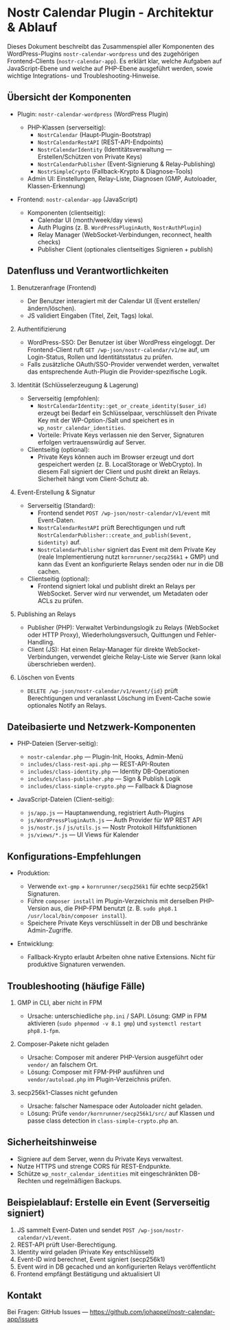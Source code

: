# Nostr Calendar Plugin - Architektur & Ablauf

Dieses Dokument beschreibt das Zusammenspiel aller Komponenten des WordPress-Plugins `nostr-calendar-wordpress` und des zugehörigen Frontend-Clients (`nostr-calendar-app`). Es erklärt klar, welche Aufgaben auf JavaScript-Ebene und welche auf PHP-Ebene ausgeführt werden, sowie wichtige Integrations- und Troubleshooting-Hinweise.

## Übersicht der Komponenten

- Plugin: `nostr-calendar-wordpress` (WordPress Plugin)
  - PHP-Klassen (serverseitig):
    - `NostrCalendar` (Haupt-Plugin-Bootstrap)
    - `NostrCalendarRestAPI` (REST-API-Endpoints)
    - `NostrCalendarIdentity` (Identitätsverwaltung — Erstellen/Schützen von Private Keys)
    - `NostrCalendarPublisher` (Event-Signierung & Relay-Publishing)
    - `NostrSimpleCrypto` (Fallback-Krypto & Diagnose-Tools)
  - Admin UI: Einstellungen, Relay-Liste, Diagnosen (GMP, Autoloader, Klassen-Erkennung)

- Frontend: `nostr-calendar-app` (JavaScript)
  - Komponenten (clientseitig):
    - Calendar UI (month/week/day views)
    - Auth Plugins (z. B. `WordPressPluginAuth`, `NostrAuthPlugin`)
    - Relay Manager (WebSocket-Verbindungen, reconnect, health checks)
    - Publisher Client (optionales clientseitiges Signieren + publish)

## Datenfluss und Verantwortlichkeiten

1. Benutzeranfrage (Frontend)
   - Der Benutzer interagiert mit der Calendar UI (Event erstellen/ändern/löschen).
   - JS validiert Eingaben (Titel, Zeit, Tags) lokal.

2. Authentifizierung
   - WordPress-SSO: Der Benutzer ist über WordPress eingeloggt. Der Frontend-Client ruft `GET /wp-json/nostr-calendar/v1/me` auf, um Login-Status, Rollen und Identitätsstatus zu prüfen.
   - Falls zusätzliche OAuth/SSO-Provider verwendet werden, verwaltet das entsprechende Auth-Plugin die Provider-spezifische Logik.

3. Identität (Schlüsselerzeugung & Lagerung)
   - Serverseitig (empfohlen):
     - `NostrCalendarIdentity::get_or_create_identity($user_id)` erzeugt bei Bedarf ein Schlüsselpaar, verschlüsselt den Private Key mit der WP-Option-/Salt und speichert es in `wp_nostr_calendar_identities`.
     - Vorteile: Private Keys verlassen nie den Server, Signaturen erfolgen vertrauenswürdig auf Server.
   - Clientseitig (optional):
     - Private Keys können auch im Browser erzeugt und dort gespeichert werden (z. B. LocalStorage or WebCrypto). In diesem Fall signiert der Client und pusht direkt an Relays. Sicherheit hängt vom Client-Schutz ab.

4. Event-Erstellung & Signatur
   - Serverseitig (Standard):
     - Frontend sendet `POST /wp-json/nostr-calendar/v1/event` mit Event-Daten.
     - `NostrCalendarRestAPI` prüft Berechtigungen und ruft `NostrCalendarPublisher::create_and_publish($event, $identity)` auf.
     - `NostrCalendarPublisher` signiert das Event mit dem Private Key (reale Implementierung nutzt `kornrunner/secp256k1` + GMP) und kann das Event an konfigurierte Relays senden oder nur in die DB cachen.
   - Clientseitig (optional):
     - Frontend signiert lokal und publisht direkt an Relays per WebSocket. Server wird nur verwendet, um Metadaten oder ACLs zu prüfen.

5. Publishing an Relays
   - Publisher (PHP): Verwaltet Verbindungslogik zu Relays (WebSocket oder HTTP Proxy), Wiederholungsversuch, Quittungen und Fehler-Handling.
   - Client (JS): Hat einen Relay-Manager für direkte WebSocket-Verbindungen, verwendet gleiche Relay-Liste wie Server (kann lokal überschrieben werden).

6. Löschen von Events
   - `DELETE /wp-json/nostr-calendar/v1/event/{id}` prüft Berechtigungen und veranlasst Löschung im Event-Cache sowie optionales Notify an Relays.

## Dateibasierte und Netzwerk-Komponenten

- PHP-Dateien (Server-seitig):
  - `nostr-calendar.php` — Plugin-Init, Hooks, Admin-Menü
  - `includes/class-rest-api.php` — REST-API-Routen
  - `includes/class-identity.php` — Identity DB-Operationen
  - `includes/class-publisher.php` — Sign & Publish Logik
  - `includes/class-simple-crypto.php` — Fallback & Diagnose

- JavaScript-Dateien (Client-seitig):
  - `js/app.js` — Hauptanwendung, registriert Auth-Plugins
  - `js/WordPressPluginAuth.js` — Auth Provider für WP REST API
  - `js/nostr.js` / `js/utils.js` — Nostr Protokoll Hilfsfunktionen
  - `js/views/*.js` — UI Views für Kalender

## Konfigurations-Empfehlungen

- Produktion:
  - Verwende `ext-gmp` + `kornrunner/secp256k1` für echte secp256k1 Signaturen.
  - Führe `composer install` im Plugin-Verzeichnis mit derselben PHP-Version aus, die PHP-FPM benutzt (z. B. `sudo php8.1 /usr/local/bin/composer install`).
  - Speichere Private Keys verschlüsselt in der DB und beschränke Admin-Zugriffe.

- Entwicklung:
  - Fallback-Krypto erlaubt Arbeiten ohne native Extensions. Nicht für produktive Signaturen verwenden.

## Troubleshooting (häufige Fälle)

1. GMP in CLI, aber nicht in FPM
   - Ursache: unterschiedliche `php.ini` / SAPI. Lösung: GMP in FPM aktivieren (`sudo phpenmod -v 8.1 gmp`) und `systemctl restart php8.1-fpm`.

2. Composer-Pakete nicht geladen
   - Ursache: Composer mit anderer PHP-Version ausgeführt oder `vendor/` an falschem Ort.
   - Lösung: Composer mit FPM-PHP ausführen und `vendor/autoload.php` im Plugin-Verzeichnis prüfen.

3. secp256k1-Classes nicht gefunden
   - Ursache: falscher Namespace oder Autoloader nicht geladen.
   - Lösung: Prüfe `vendor/kornrunner/secp256k1/src/` auf Klassen und passe class detection in `class-simple-crypto.php` an.

## Sicherheitshinweise

- Signiere auf dem Server, wenn du Private Keys verwaltest.
- Nutze HTTPS und strenge CORS für REST-Endpunkte.
- Schütze `wp_nostr_calendar_identities` mit eingeschränkten DB-Rechten und regelmäßigen Backups.

## Beispielablauf: Erstelle ein Event (Serverseitig signiert)

1. JS sammelt Event-Daten und sendet `POST /wp-json/nostr-calendar/v1/event`.
2. REST-API prüft User-Berechtigung.
3. Identity wird geladen (Private Key entschlüsselt)
4. Event-ID wird berechnet, Event signiert (secp256k1)
5. Event wird in DB gecached und an konfigurierten Relays veröffentlicht
6. Frontend empfängt Bestätigung und aktualisiert UI

## Kontakt

Bei Fragen: GitHub Issues — https://github.com/johappel/nostr-calendar-app/issues
